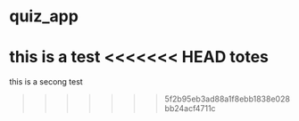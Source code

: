 # quiz_app
this is a test
<<<<<<< HEAD
totes
=======
this is a secong test
>>>>>>> 5f2b95eb3ad88a1f8ebb1838e028bb24acf4711c
